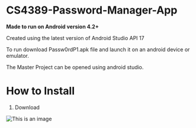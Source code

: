 # CS4389-Password-Manager-App

**Made to run on Android version 4.2+**

Created using the latest version of Android Studio API 17



To run download Passw0rdP1.apk file and launch it on an android device or emulator.

The Master Project can be opened using android studio.

# How to Install
1. Download

![This is an image](https://myoctocat.com/assets/images/base-octocat.svg)

